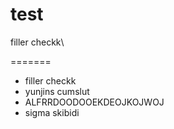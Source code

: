 # test

 filler checkk\

=======
- filler checkk  
- yunjins cumslut  
- ALFRRDOODOOEKDEOJKOJWOJ
- sigma skibidi

